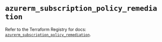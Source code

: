 # `azurerm_subscription_policy_remediation`

Refer to the Terraform Registry for docs: [`azurerm_subscription_policy_remediation`](https://registry.terraform.io/providers/hashicorp/azurerm/4.21.1/docs/resources/subscription_policy_remediation).
